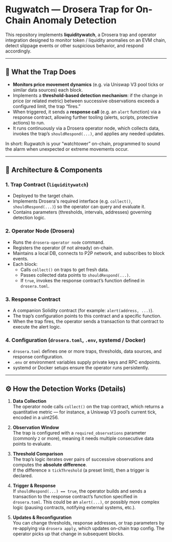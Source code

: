 # Rugwatch — Drosera Trap for On-Chain Anomaly Detection

This repository implements **liquiditywatch**, a Drosera trap and operator integration designed to monitor token / liquidity anomalies on an EVM chain, detect slippage events or other suspicious behavior, and respond accordingly.

---

## 📜 What the Trap Does

- **Monitors price movement dynamics** (e.g. via Uniswap V3 pool ticks or similar data sources) each block.
- Implements a **threshold-based detection mechanism**: if the change in price (or related metric) between successive observations exceeds a configured limit, the trap “fires.”
- When triggered, it sends a **response call** (e.g. an `alert` function) via a response contract, allowing further tooling (alerts, scripts, protective actions) to run.
- It runs continuously via a Drosera operator node, which collects data, invokes the trap’s `shouldRespond(...)`, and applies any needed updates.

In short: Rugwatch is your “watchtower” on-chain, programmed to sound the alarm when unexpected or extreme movements occur.

---

## 🧩 Architecture & Components

### 1. Trap Contract (`liquiditywatch`)
- Deployed to the target chain.
- Implements Drosera's required interface (e.g. `collect()`, `shouldRespond(...)`) so the operator can query and evaluate it.
- Contains parameters (thresholds, intervals, addresses) governing detection logic.

### 2. Operator Node (Drosera)
- Runs the `drosera-operator node` command.
- Registers the operator (if not already) on-chain.
- Maintains a local DB, connects to P2P network, and subscribes to block events.
- Each block:
  - Calls `collect()` on traps to get fresh data.
  - Passes collected data points to `shouldRespond(...)`.
  - If `true`, invokes the response contract’s function defined in `drosera.toml`.

### 3. Response Contract
- A companion Solidity contract (for example: `alert(address, ...)`).
- The trap’s configuration points to this contract and a specific function.
- When the trap fires, the operator sends a transaction to that contract to execute the alert logic.

### 4. Configuration (`drosera.toml`, `.env`, systemd / Docker)
- `drosera.toml` defines one or more traps, thresholds, data sources, and response configuration.
- `.env` or environment variables supply private keys and RPC endpoints.
- systemd or Docker setups ensure the operator runs persistently.

---

## ⚙️ How the Detection Works (Details)

1. **Data Collection**  
   The operator node calls `collect()` on the trap contract, which returns a quantitative metric — for instance, a Uniswap V3 pool’s current tick, encoded in a uint256.

2. **Observation Window**  
   The trap is configured with a `required_observations` parameter (commonly `2` or more), meaning it needs multiple consecutive data points to evaluate.

3. **Threshold Comparison**  
   The trap’s logic iterates over pairs of successive observations and computes the **absolute difference**.  
   If the difference ≥ `tickThreshold` (a preset limit), then a trigger is declared.

4. **Trigger & Response**  
   If `shouldRespond(...) == true`, the operator builds and sends a transaction to the response contract’s function specified in `drosera.toml`. This could be an `alert(...)`, or possibly more complex logic (pausing contracts, notifying external systems, etc.).

5. **Updates & Reconfiguration**  
   You can change thresholds, response addresses, or trap parameters by re-applying via `drosera apply`, which updates on-chain trap config. The operator picks up that change in subsequent blocks.
